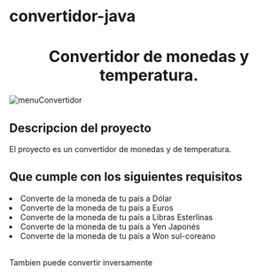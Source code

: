 # convertidor-java
<h1 align="center"> Convertidor de monedas y temperatura. </h1>


![menuConvertidor](https://user-images.githubusercontent.com/60668497/172749154-a88cbf61-37f7-4895-a000-368dba3f5ebf.PNG)

<h2 > Descripcion del proyecto </h2>
<p>El proyecto es un convertidor de monedas y de temperatura.</p>

<h2 > Que cumple con los siguientes requisitos </h2> 
  <li>Converte de la moneda de tu país a Dólar</li>
  <li>Converte de la moneda de tu país  a Euros</li>
  <li>Converte de la moneda de tu país  a Libras Esterlinas</li>
  <li>Converte de la moneda de tu país  a Yen Japonés</li>
  <li>Converte de la moneda de tu país  a Won sul-coreano</li>
</br>
 <p> Tambien puede convertir inversamente </p>

